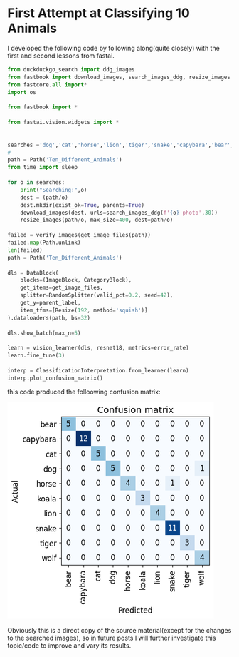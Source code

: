 # First Attempt at Classifying 10 Animals 

I developed the following code by following along(quite closely) with the first and second lessons from fastai.

```python 
from duckduckgo_search import ddg_images
from fastbook import download_images, search_images_ddg, resize_images
from fastcore.all import*
import os

from fastbook import *

from fastai.vision.widgets import *


searches ='dog','cat','horse','lion','tiger','snake','capybara','bear', 'wolf','koala'
#
path = Path('Ten_Different_Animals')
from time import sleep

for o in searches:
    print("Searching:",o)
    dest = (path/o)
    dest.mkdir(exist_ok=True, parents=True)
    download_images(dest, urls=search_images_ddg(f'{o} photo',30))
    resize_images(path/o, max_size=400, dest=path/o)

failed = verify_images(get_image_files(path))
failed.map(Path.unlink)
len(failed)
path = Path('Ten_Different_Animals')

dls = DataBlock(
    blocks=(ImageBlock, CategoryBlock), 
    get_items=get_image_files, 
    splitter=RandomSplitter(valid_pct=0.2, seed=42),
    get_y=parent_label,
    item_tfms=[Resize(192, method='squish')]
).dataloaders(path, bs=32)

dls.show_batch(max_n=5)

learn = vision_learner(dls, resnet18, metrics=error_rate)
learn.fine_tune(3)

interp = ClassificationInterpretation.from_learner(learn)
interp.plot_confusion_matrix()
```

this code produced the folloowing confusion matrix:

![alt text](https://github.com/candrewdb9/candrewdb9.github.io/raw/master/images/10AnimalConfusionMatrix.png "10 Animals Confusion Matrix")

Obviously this is a direct copy of the source material(except for the changes to the searched images), so in future posts I will further investigate this topic/code to improve and vary its results.
